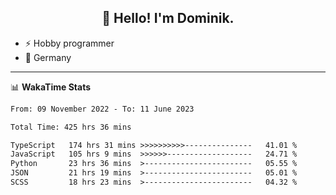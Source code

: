 <h2 align="center">👋 Hello! I'm Dominik.</h2>

- ⚡ Hobby programmer
- 📍 Germany

---
📊 **WakaTime Stats**
<!--START_SECTION:waka-->

```txt
From: 09 November 2022 - To: 11 June 2023

Total Time: 425 hrs 36 mins

TypeScript   174 hrs 31 mins >>>>>>>>>>---------------   41.01 %
JavaScript   105 hrs 9 mins  >>>>>>-------------------   24.71 %
Python       23 hrs 36 mins  >------------------------   05.55 %
JSON         21 hrs 19 mins  >------------------------   05.01 %
SCSS         18 hrs 23 mins  >------------------------   04.32 %
```

<!--END_SECTION:waka-->
